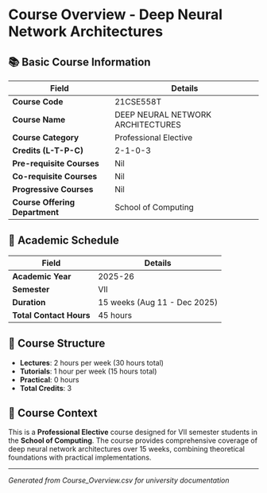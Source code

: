 # Course Overview - Deep Neural Network Architectures

## 📚 **Basic Course Information**

| **Field** | **Details** |
|-----------|-------------|
| **Course Code** | 21CSE558T |
| **Course Name** | DEEP NEURAL NETWORK ARCHITECTURES |
| **Course Category** | Professional Elective |
| **Credits (L-T-P-C)** | 2-1-0-3 |
| **Pre-requisite Courses** | Nil |
| **Co-requisite Courses** | Nil |
| **Progressive Courses** | Nil |
| **Course Offering Department** | School of Computing |

## 📅 **Academic Schedule**

| **Field** | **Details** |
|-----------|-------------|
| **Academic Year** | 2025-26 |
| **Semester** | VII |
| **Duration** | 15 weeks (Aug 11 - Dec 2025) |
| **Total Contact Hours** | 45 hours |

## 🎯 **Course Structure**

- **Lectures**: 2 hours per week (30 hours total)
- **Tutorials**: 1 hour per week (15 hours total)
- **Practical**: 0 hours
- **Total Credits**: 3

## 📖 **Course Context**

This is a **Professional Elective** course designed for VII semester students in the **School of Computing**. The course provides comprehensive coverage of deep neural network architectures over 15 weeks, combining theoretical foundations with practical implementations.

---

*Generated from Course_Overview.csv for university documentation*
